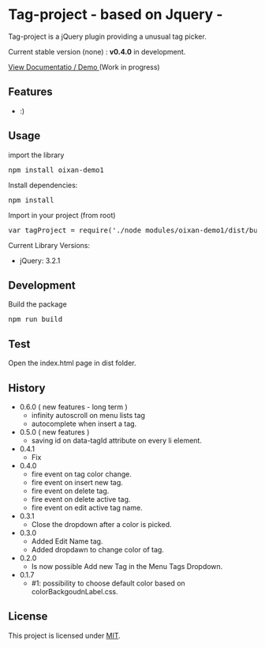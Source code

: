 # Tag-project  - based on Jquery -
Tag-project is a jQuery plugin providing a unusual tag picker.

Current stable version (none) : **v0.4.0** in development.

[View Documentatio / Demo ](http://tagproject.altervista.org/) (Work in progress)

## Features
* :)

## Usage
import the library 
<pre>
npm install oixan-demo1
</pre>
Install dependencies:
<pre>
npm install
</pre>
Import in your project (from root)
<pre>
var tagProject = require('./node_modules/oixan-demo1/dist/bundle.js');
</pre>
Current Library Versions:

- jQuery: 3.2.1

## Development
Build the package
<pre>
npm run build
</pre>

## Test
Open the index.html page in dist folder.

## History
- 0.6.0 ( new features - long term )
  - infinity autoscroll on menu lists tag
  - autocomplete when insert a tag.
- 0.5.0 ( new features )
  - saving id on data-tagId attribute on every li element.
- 0.4.1 
  - Fix 
- 0.4.0 
  - fire event on tag color change.
  - fire event on insert new tag.
  - fire event on delete tag.
  - fire event on delete active tag.
  - fire event on edit active tag name.
- 0.3.1 
  -  Close the dropdown after a color is picked.
- 0.3.0 
  -  Added Edit Name tag.
  -  Added dropdawn to change color of tag.
- 0.2.0 
  -  Is now possible Add new Tag in the Menu Tags Dropdown.
- 0.1.7
  -  #1: possibility to choose default color based on colorBackgoudnLabel.css.

## License
This project is licensed under [MIT](https://github.com/oixan/tag-project/blob/master/LICENSE "Read more about the MIT license").
